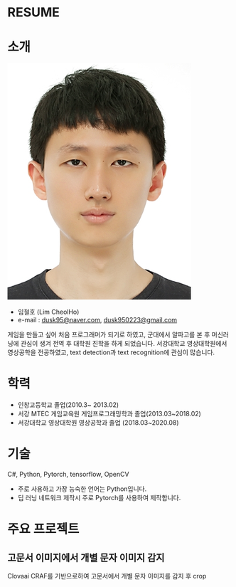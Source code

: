 # RESUME
 
# 소개

![이미지2](/image/img.jpg)

* 임철호 (Lim CheolHo)
* e-mail : dusk95@naver.com, dusk950223@gmail.com

게임을 만들고 싶어 처음 프로그래머가 되기로 하였고, 군대에서 알파고를 본 후 머신러닝에 관심이 생겨 전역 후 대학원 진학을 하게 되었습니다.
서강대학교 영상대학원에서 영상공학을 전공하였고, text detection과 text recognition에 관심이 많습니다.


# 학력

* 인창고등학교 졸업(2010.3~ 2013.02)
* 서강 MTEC 게임교육원 게임프로그래밍학과 졸업(2013.03~2018.02)
* 서강대학교 영상대학원 영상공학과 졸업 (2018.03~2020.08)

# 기술

C#, Python, Pytorch, tensorflow, OpenCV

* 주로 사용하고 가장 능숙한 언어는 Python입니다.
* 딥 러닝 네트워크 제작시 주로 Pytorch를 사용하여 제작합니다.


# 주요 프로젝트

## 고문서 이미지에서 개별 문자 이미지 감지

Clovaai CRAF를 기반으로하여 고문서에서 개별 문자 이미지를 감지 후 crop
